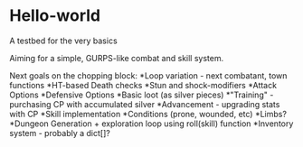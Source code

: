 # Hello-world
A testbed for the very basics

Aiming for a simple, GURPS-like combat and skill system.

Next goals on the chopping block:
	*Loop variation - next combatant, town functions
	*HT-based Death checks
	*Stun and shock-modifiers
	*Attack Options
	*Defensive Options
	*Basic loot (as silver pieces)
	*"Training" - purchasing CP with accumulated silver
	*Advancement - upgrading stats with CP
	*Skill implementation
	*Conditions (prone, wounded, etc)
	*Limbs?
	*Dungeon Generation + exploration loop using roll(skill) function
	*Inventory system - probably a dict[]?
